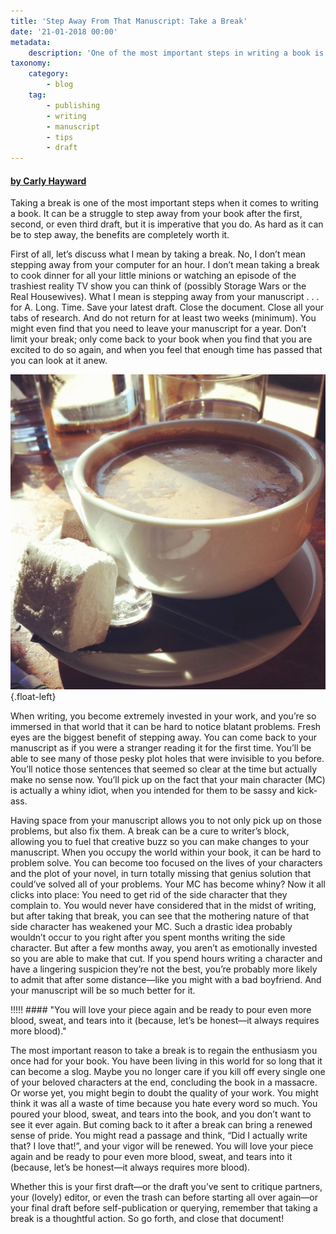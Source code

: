 ```yaml
---
title: 'Step Away From That Manuscript: Take a Break'
date: '21-01-2018 00:00'
metadata:
    description: 'One of the most important steps in writing a book is taking a break. Want another reason to procrastinate those edits? Take a break for your sanity.'
taxonomy:
    category:
        - blog
    tag:
        - publishing
        - writing
        - manuscript
        - tips
        - draft
---
```


#### [by Carly Hayward](http://booklighteditorial.com/team#carly)

Taking a break is one of the most important steps when it comes to writing a book. It can be a struggle to step away from your book after the first, second, or even third draft, but it is imperative that you do. As hard as it can be to step away, the benefits are completely worth it. 

First of all, let’s discuss what I mean by taking a break. No, I don’t mean stepping away from your computer for an hour. I don’t mean taking a break to cook dinner for all your little minions or watching an episode of the trashiest reality TV show you can think of (possibly Storage Wars or the Real Housewives). What I mean is stepping away from your manuscript . . . for A. Long. Time. Save your latest draft. Close the document. Close all your tabs of research. And do not return for at least two weeks (minimum). You might even find that you need to leave your manuscript for a year. Don’t limit your break; only come back to your book when you find that you are excited to do so again, and when you feel that enough time has passed that you can look at it anew. 

![](Book_Light_Editorial_Hot_Cocoa.jpg?cropResize=400,400){.float-left}

When writing, you become extremely invested in your work, and you’re so immersed in that world that it can be hard to notice blatant problems. Fresh eyes are the biggest benefit of stepping away. You can come back to your manuscript as if you were a stranger reading it for the first time. You’ll be able to see many of those pesky plot holes that were invisible to you before. You’ll notice those sentences that seemed so clear at the time but actually make no sense now. You’ll pick up on the fact that your main character (MC) is actually a whiny idiot, when you intended for them to be sassy and kick-ass. 

Having space from your manuscript allows you to not only pick up on those problems, but also fix them. A break can be a cure to writer’s block, allowing you to fuel that creative buzz so you can make changes to your manuscript. When you occupy the world within your book, it can be hard to problem solve. You can become too focused on the lives of your characters and the plot of your novel, in turn totally missing that genius solution that could’ve solved all of your problems. Your MC has become whiny? Now it all clicks into place: You need to get rid of the side character that they complain to. You would never have considered that in the midst of writing, but after taking that break, you can see that the mothering nature of that side character has weakened your MC. Such a drastic idea probably wouldn’t occur to you right after you spent months writing the side character. But after a few months away, you aren’t as emotionally invested so you are able to make that cut. If you spend hours writing a character and have a lingering suspicion they’re not the best, you’re probably more likely to admit that after some distance—like you might with a bad boyfriend. And your manuscript will be so much better for it.

!!!!! #### "You will love your piece again and be ready to pour even more blood, sweat, and tears into it (because, let’s be honest—it always requires more blood)."

The most important reason to take a break is to regain the enthusiasm you once had for your book. You have been living in this world for so long that it can become a slog. Maybe you no longer care if you kill off every single one of your beloved characters at the end, concluding the book in a massacre. Or worse yet, you might begin to doubt the quality of your work. You might think it was all a waste of time because you hate every word so much. You poured your blood, sweat, and tears into the book, and you don’t want to see it ever again. But coming back to it after a break can bring a renewed sense of pride. You might read a passage and think, “Did I actually write that? I love that!”, and your vigor will be renewed. You will love your piece again and be ready to pour even more blood, sweat, and tears into it (because, let’s be honest—it always requires more blood). 

Whether this is your first draft—or the draft you’ve sent to critique partners, your (lovely) editor, or even the trash can before starting all over again—or your final draft before self-publication or querying, remember that taking a break is a thoughtful action. So go forth, and close that document!